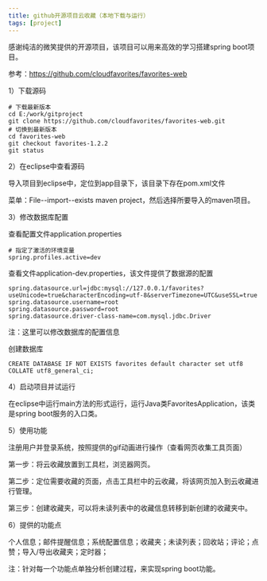 ```yaml
---
title: github开源项目云收藏（本地下载与运行）
tags: [project]
---
```


感谢纯洁的微笑提供的开源项目，该项目可以用来高效的学习搭建spring boot项目。

参考：https://github.com/cloudfavorites/favorites-web

1）下载源码

```
# 下载最新版本
cd E:/work/gitproject
git clone https://github.com/cloudfavorites/favorites-web.git
# 切换到最新版本
cd favorites-web
git checkout favorites-1.2.2
git status
```

2）在eclipse中查看源码

导入项目到eclipse中，定位到app目录下，该目录下存在pom.xml文件

菜单：File--import--exists maven project，然后选择所要导入的maven项目。

3）修改数据库配置

查看配置文件application.properties

```
# 指定了激活的环境变量
spring.profiles.active=dev
```

查看文件application-dev.properties，该文件提供了数据源的配置

```
spring.datasource.url=jdbc:mysql://127.0.0.1/favorites?useUnicode=true&characterEncoding=utf-8&serverTimezone=UTC&useSSL=true
spring.datasource.username=root
spring.datasource.password=root
spring.datasource.driver-class-name=com.mysql.jdbc.Driver
```

注：这里可以修改数据库的配置信息

创建数据库

```
CREATE DATABASE IF NOT EXISTS favorites default character set utf8 COLLATE utf8_general_ci;
```

4）启动项目并试运行

在eclipse中运行main方法的形式运行，运行Java类FavoritesApplication，该类是spring boot服务的入口类。

5）使用功能

注册用户并登录系统，按照提供的gif动画进行操作（查看网页收集工具页面）

第一步：将云收藏放置到工具栏，浏览器网页。

第二步：定位需要收藏的页面，点击工具栏中的云收藏，将该网页加入到云收藏进行管理。

第三步：创建收藏夹，可以将未读列表中的收藏信息转移到新创建的收藏夹中。

6）提供的功能点

个人信息；邮件提醒信息；系统配置信息；收藏夹；未读列表；回收站；评论；点赞；导入/导出收藏夹；定时器；

注：针对每一个功能点单独分析创建过程，来实现spring boot功能。